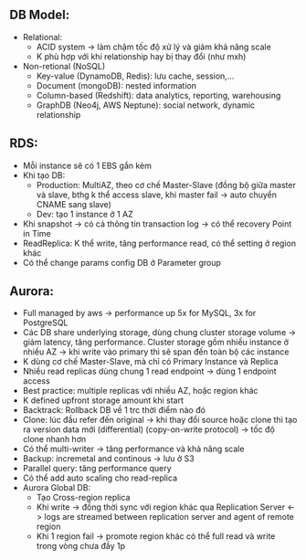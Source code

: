 ## DB Model:
 - Relational: 
   - ACID system -> làm chậm tốc độ xử lý và giảm khả năng scale
   - K phù hợp với khi relationship hay bị thay đổi (như mxh)
 - Non-retional (NoSQL)
   - Key-value (DynamoDB, Redis): lưu cache, session,...
   - Document (mongoDB): nested information
   - Column-based (Redshift): data analytics, reporting, warehousing
   - GraphDB (Neo4j, AWS Neptune): social network, dynamic relationship
## RDS:
 - Mỗi instance sẽ có 1 EBS gắn kèm
 - Khi tạo DB:
   - Production: MultiAZ, theo cơ chế Master-Slave (đồng bộ giữa master và slave, bthg k thể access slave, khi master fail -> auto chuyển CNAME sang slave)
   - Dev: tạo 1 instance ở 1 AZ
 - Khi snapshot -> có cả thông tin transaction log -> có thể recovery Point in Time
 - ReadReplica: K thể write, tăng performance read, có thể setting ở region khác
 - Có thể change params config DB ở Parameter group
 
## Aurora:
 - Full managed by aws -> performance up 5x for MySQL, 3x for PostgreSQL
 - Các DB share underlying storage, dùng chung cluster storage volume -> giảm latency, tăng performance. Cluster storage gồm nhiều instance ở nhiều AZ -> khi write vào primary thì sẽ span đến toàn bộ các instance
 - K dùng cơ chế Master-Slave, mà chỉ có Primary Instance và Replica
 - Nhiều read replicas dùng chung 1 read endpoint -> dùng 1 endpoint access
 - Best practice: multiple replicas với nhiều AZ, hoặc region khác
 - K defined upfront storage amount khi start
 - Backtrack: Rollback DB về 1 trc thời điểm nào đó
 - Clone: lúc đầu refer đến original -> khi thay đổi source hoặc clone thì tạo ra version data mới (differential) (copy-on-write protocol) -> tốc độ clone nhanh hơn
 - Có thể multi-writer -> tăng performance và khả năng scale
 - Backup: incremetal and continous -> lưu ở S3
 - Parallel query: tăng performance query 
 - Có thể add auto scaling cho read-replica
 - Aurora Global DB:
   - Tạo Cross-region replica
   - Khi write -> đồng thời sync với region khác qua Replication Server <-> logs are streamed between replication server and agent of remote region
   - Khi 1 region fail -> promote region khác có thể full read và write trong vòng chưa đầy 1p
   
